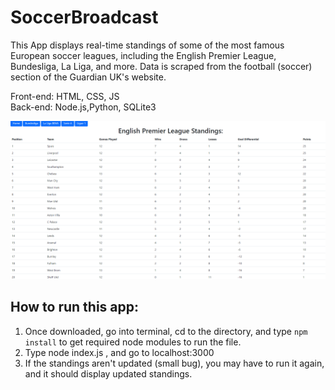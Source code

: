 # SoccerBroadcast
This App displays real-time standings of some of the most famous European soccer leagues, including the English Premier League, Bundesliga, La Liga, and more. Data is scraped from the football (soccer) section of the Guardian UK's website.

Front-end: HTML, CSS, JS \
Back-end: Node.js,Python, SQLite3

![EPL sc](https://github.com/trandavidq/SoccerBroadcast/blob/master/epl%20standings.PNG)
## How to run this app:
1. Once downloaded, go into terminal, cd to the directory, and type `npm install` to get required node modules to run the file.
2. Type node index.js , and go to localhost:3000
3. If the standings aren't updated (small bug), you may have to run it again, and it should display updated standings.
